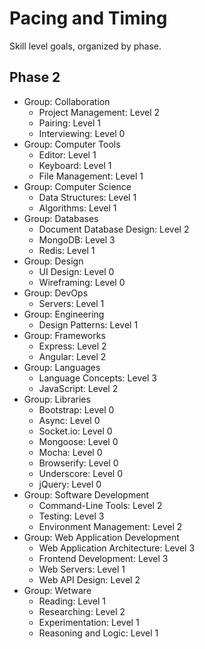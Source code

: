 # Pacing and Timing

Skill level goals, organized by phase.

## Phase 2

- Group: Collaboration
	- Project Management: Level 2
	- Pairing: Level 1
	- Interviewing: Level 0
- Group: Computer Tools
	- Editor: Level 1
	- Keyboard: Level 1
	- File Management: Level 1
- Group: Computer Science
	- Data Structures: Level 1
	- Algorithms: Level 1
- Group: Databases
	- Document Database Design: Level 2
	- MongoDB: Level 3
	- Redis: Level 1
- Group: Design
	- UI Design: Level 0
	- Wireframing: Level 0
- Group: DevOps
	- Servers: Level 1
- Group: Engineering
	- Design Patterns: Level 1
- Group: Frameworks
	- Express: Level 2
	- Angular: Level 2
- Group: Languages
	- Language Concepts: Level 3
	- JavaScript: Level 2
- Group: Libraries
	- Bootstrap: Level 0
	- Async: Level 0
	- Socket.io: Level 0
	- Mongoose: Level 0
	- Mocha: Level 0
	- Browserify: Level 0
	- Underscore: Level 0
	- jQuery: Level 0
- Group: Software Development
	- Command-Line Tools: Level 2
	- Testing: Level 3
	- Environment Management: Level 2
- Group: Web Application Development
	- Web Application Architecture: Level 3
	- Frontend Development: Level 3
	- Web Servers: Level 1
	- Web API Design: Level 2
- Group: Wetware
	- Reading: Level 1
	- Researching: Level 2
	- Experimentation: Level 1
	- Reasoning and Logic: Level 1
